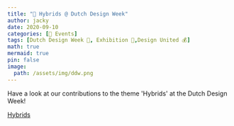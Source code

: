 ```yaml
---
title: "📅 Hybrids @ Dutch Design Week"
author: jacky
date: 2020-09-10
categories: [📅 Events]
tags: [Dutch Design Week 📅, Exhibition 📅,Design United 💰]
math: true
mermaid: true
pin: false
image:
  path: /assets/img/ddw.png
---
```


Have a look at our contributions to the theme 'Hybrids' at the Dutch Design Week!

<a href="https://2020.design-united.nl/day-1-hybrids/" target="_blank">Hybrids</a>


